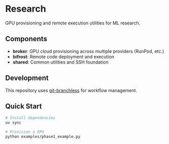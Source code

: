 # Research

GPU provisioning and remote execution utilities for ML research.



## Components

- **broker**: GPU cloud provisioning across multiple providers (RunPod, etc.)
- **bifrost**: Remote code deployment and execution
- **shared**: Common utilities and SSH foundation

## Development

This repository uses [git-branchless](https://github.com/arxanas/git-branchless) for workflow management.

## Quick Start

```bash
# Install dependencies
uv sync

# Provision a GPU
python examples/phase1_example.py
```
